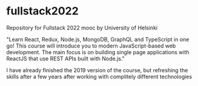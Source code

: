 # fullstack2022
Repository for Fullstack 2022 mooc by University of Helsinki

"Learn React, Redux, Node.js, MongoDB, GraphQL and TypeScript in one go! This course will introduce you to modern JavaScript-based web development. The main focus is on building single page applications with ReactJS that use REST APIs built with Node.js."

I have already finished the 2019 version of the course, but refreshing the skills after a few years after working with complitely different technologies